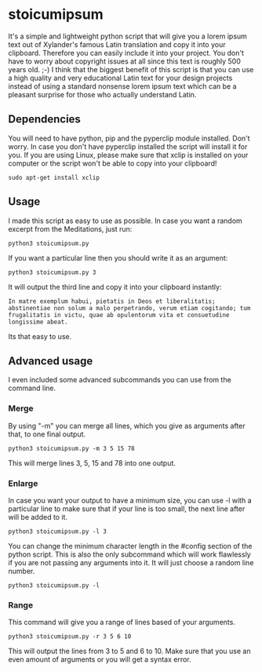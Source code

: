 # stoicumipsum
It's a simple and lightweight python script that will give you a lorem ipsum text out of Xylander's famous Latin translation and copy it into your clipboard. Therefore you can easily include it into your project. You don't have to worry about copyright issues at all since this text is roughly 500 years old. ;-)
I think that the biggest benefit of this script is that you can use a high quality and very educational Latin text for your design projects instead of using a standard nonsense lorem ipsum text which can be a pleasant surprise for those who actually understand Latin.
## Dependencies
You will need to have python, pip and the pyperclip module installed.
Don't worry. In case you don't have pyperclip installed the script will install it for you.
If you are using Linux, please make sure that xclip is installed on your computer or the script won't be able to copy into your clipboard!
```
sudo apt-get install xclip
```
## Usage
I made this script as easy to use as possible. In case you want a random excerpt from the Meditations, just run:
```
python3 stoicumipsum.py
```
If you want a particular line then you should write it as an argument:
```
python3 stoicumipsum.py 3
```
It will output the third line and copy it into your clipboard instantly:
```
In matre exemplum habui, pietatis in Deos et liberalitatis; abstinentiae non solum a malo perpetrando, verum etiam cogitando; tum frugalitatis in victu, quae ab opulentorum vita et consuetudine longissime abeat.
```
Its that easy to use.
## Advanced usage
I even included some advanced subcommands you can use from the command line.

### Merge
By using "-m" you can merge all lines, which you give as arguments after that, to one final output.
```
python3 stoicumipsum.py -m 3 5 15 78
```
This will merge lines 3, 5, 15 and 78 into one output.
### Enlarge
In case you want your output to have a minimum size, you can use -l with a particular line to make sure that if your line is too small, the next line after will be added to it.
```
python3 stoicumipsum.py -l 3
```
You can change the minimum character length in the #config section of the python script. 
This is also the only subcommand which will work flawlessly if you are not passing any arguments into it. It will just choose a random line number.
```
python3 stoicumipsum.py -l
```
### Range
This command will give you a range of lines based of your arguments.
```
python3 stoicumipsum.py -r 3 5 6 10
```
This will output the lines from 3 to 5 and 6 to 10.
Make sure that you use an even amount of arguments or you will get a syntax error.


